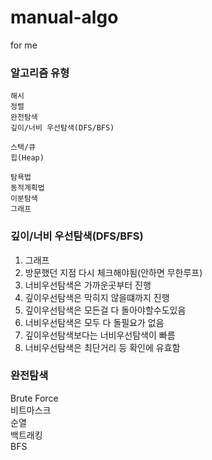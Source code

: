 # manual-algo
for me


### 알고리즘 유형

```
해시
정렬
완전탐색
깊이/너비 우선탐색(DFS/BFS)

스택/큐
힙(Heap)

탐욕법
동적계획법
이분탐색
그래프
```

### 깊이/너비 우선탐색(DFS/BFS)
1. 그래프  
2. 방문했던 지점 다시 체크해야됨(안하면 무한루프)  
3. 너비우선탐색은 가까운곳부터 진행  
4. 깊이우선탐색은 막히지 않을떄까지 진행  
5. 깊이우선탐색은 모든걸 다 돌아야할수도있음  
6. 너비우선탐색은 모두 다 돌필요가 없음  
7. 깊이우선탐색보다는 너비우선탐색이 빠름    
8. 너비우선탐색은 최단거리 등 확인에 유효함  

### 완전탐색
Brute Force  
비트마스크  
순열  
백트래킹  
BFS  

